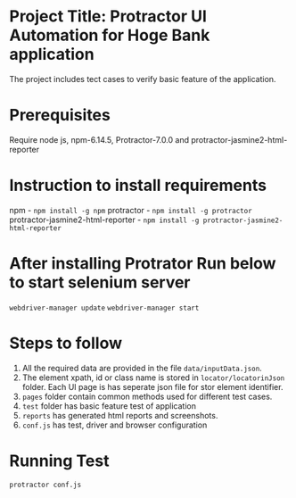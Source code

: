 # Project Title: Protractor UI Automation for Hoge Bank application

The project includes tect cases to verify basic feature of the application.

# Prerequisites

Require node js, npm-6.14.5, Protractor-7.0.0 and protractor-jasmine2-html-reporter

# Instruction to install requirements

npm                                 - `npm install -g npm`
protractor                          - `npm install -g protractor`
protractor-jasmine2-html-reporter   - `npm install -g protractor-jasmine2-html-reporter`

# After installing Protrator Run below to start selenium server

`webdriver-manager update`
`webdriver-manager start`

# Steps to follow

1. All the required data are provided in the file `data/inputData.json`.
2. The element xpath, id or class name is stored in `locator/locatorinJson` folder. Each UI page is has seperate json file for stor element identifier.
3. `pages` folder contain common methods used for different test cases.
4. `test` folder has basic feature test of application
5. `reports` has generated html reports and screenshots.
6. `conf.js` has test, driver and browser configuration

# Running Test

`protractor conf.js`

